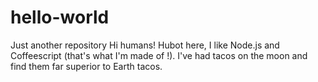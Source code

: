 # hello-world
Just another repository
Hi humans!
Hubot here, I like Node.js and Coffeescript (that's what I'm made of !).
I've had tacos on the moon and find them far superior to Earth tacos.
